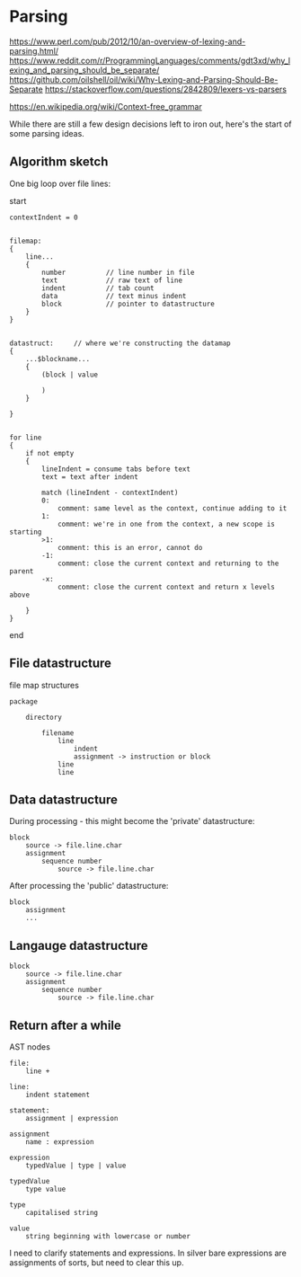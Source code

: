
Parsing
=======


https://www.perl.com/pub/2012/10/an-overview-of-lexing-and-parsing.html/
https://www.reddit.com/r/ProgrammingLanguages/comments/gdt3xd/why_lexing_and_parsing_should_be_separate/
https://github.com/oilshell/oil/wiki/Why-Lexing-and-Parsing-Should-Be-Separate
https://stackoverflow.com/questions/2842809/lexers-vs-parsers

https://en.wikipedia.org/wiki/Context-free_grammar



While there are still a few design decisions left to iron out, here's the start of some parsing ideas.





Algorithm sketch
----------------
One big loop over file lines:


start

	contextIndent = 0


	filemap:
	{
		line...
		{
			number			// line number in file
			text			// raw text of line
			indent			// tab count
			data			// text minus indent
			block			// pointer to datastructure
		}
	}


	datastruct:		// where we're constructing the datamap
	{
		...$blockname...
		{
			(block | value

			)
		}

	}


	for line
	{
		if not empty
		{
			lineIndent = consume tabs before text
			text = text after indent

			match (lineIndent - contextIndent)
			0:
				comment: same level as the context, continue adding to it
			1:
				comment: we're in one from the context, a new scope is starting
			>1:
				comment: this is an error, cannot do
			-1:
				comment: close the current context and returning to the parent
			-x:
				comment: close the current context and return x levels above

		}
	}
end



File datastructure
-------------------

file map structures

	package

		directory

			filename
				line
					indent
					assignment -> instruction or block
				line
				line



Data datastructure
------------------

During processing - this might become the 'private' datastructure:

	block
		source -> file.line.char
		assignment
			sequence number
				source -> file.line.char



After processing the 'public' datastructure:

	block
		assignment
		...



Langauge datastructure
----------------------

	block
		source -> file.line.char
		assignment
			sequence number
				source -> file.line.char





Return after a while
--------------------



AST nodes

	file:
		line +

	line:
		indent statement

	statement:
		assignment | expression

	assignment
		name : expression

	expression
		typedValue | type | value

	typedValue
		type value

	type
		capitalised string

	value
		string beginning with lowercase or number



I need to clarify statements and expressions.
In silver bare expressions are assignments of sorts, but need to clear this up.
